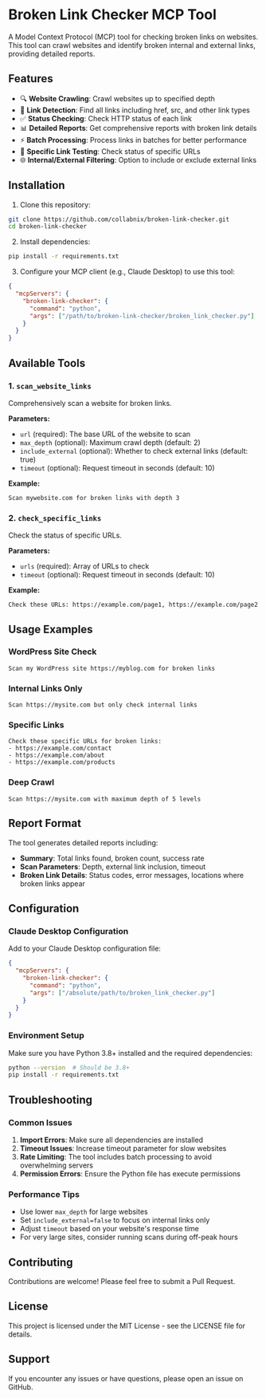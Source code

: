 # Broken Link Checker MCP Tool

A Model Context Protocol (MCP) tool for checking broken links on websites. This tool can crawl websites and identify broken internal and external links, providing detailed reports.

## Features

- 🔍 **Website Crawling**: Crawl websites up to specified depth
- 🔗 **Link Detection**: Find all links including href, src, and other link types
- ✅ **Status Checking**: Check HTTP status of each link
- 📊 **Detailed Reports**: Get comprehensive reports with broken link details
- ⚡ **Batch Processing**: Process links in batches for better performance
- 🎯 **Specific Link Testing**: Check status of specific URLs
- 🌐 **Internal/External Filtering**: Option to include or exclude external links

## Installation

1. Clone this repository:
```bash
git clone https://github.com/collabnix/broken-link-checker.git
cd broken-link-checker
```

2. Install dependencies:
```bash
pip install -r requirements.txt
```

3. Configure your MCP client (e.g., Claude Desktop) to use this tool:

```json
{
  "mcpServers": {
    "broken-link-checker": {
      "command": "python",
      "args": ["/path/to/broken-link-checker/broken_link_checker.py"]
    }
  }
}
```

## Available Tools

### 1. `scan_website_links`

Comprehensively scan a website for broken links.

**Parameters:**
- `url` (required): The base URL of the website to scan
- `max_depth` (optional): Maximum crawl depth (default: 2)
- `include_external` (optional): Whether to check external links (default: true)
- `timeout` (optional): Request timeout in seconds (default: 10)

**Example:**
```
Scan mywebsite.com for broken links with depth 3
```

### 2. `check_specific_links`

Check the status of specific URLs.

**Parameters:**
- `urls` (required): Array of URLs to check
- `timeout` (optional): Request timeout in seconds (default: 10)

**Example:**
```
Check these URLs: https://example.com/page1, https://example.com/page2
```

## Usage Examples

### WordPress Site Check
```
Scan my WordPress site https://myblog.com for broken links
```

### Internal Links Only
```
Scan https://mysite.com but only check internal links
```

### Specific Links
```
Check these specific URLs for broken links:
- https://example.com/contact
- https://example.com/about
- https://example.com/products
```

### Deep Crawl
```
Scan https://mysite.com with maximum depth of 5 levels
```

## Report Format

The tool generates detailed reports including:

- **Summary**: Total links found, broken count, success rate
- **Scan Parameters**: Depth, external link inclusion, timeout
- **Broken Link Details**: Status codes, error messages, locations where broken links appear

## Configuration

### Claude Desktop Configuration

Add to your Claude Desktop configuration file:

```json
{
  "mcpServers": {
    "broken-link-checker": {
      "command": "python",
      "args": ["/absolute/path/to/broken_link_checker.py"]
    }
  }
}
```

### Environment Setup

Make sure you have Python 3.8+ installed and the required dependencies:

```bash
python --version  # Should be 3.8+
pip install -r requirements.txt
```

## Troubleshooting

### Common Issues

1. **Import Errors**: Make sure all dependencies are installed
2. **Timeout Issues**: Increase timeout parameter for slow websites
3. **Rate Limiting**: The tool includes batch processing to avoid overwhelming servers
4. **Permission Errors**: Ensure the Python file has execute permissions

### Performance Tips

- Use lower `max_depth` for large websites
- Set `include_external=false` to focus on internal links only
- Adjust `timeout` based on your website's response time
- For very large sites, consider running scans during off-peak hours

## Contributing

Contributions are welcome! Please feel free to submit a Pull Request.

## License

This project is licensed under the MIT License - see the LICENSE file for details.

## Support

If you encounter any issues or have questions, please open an issue on GitHub.
